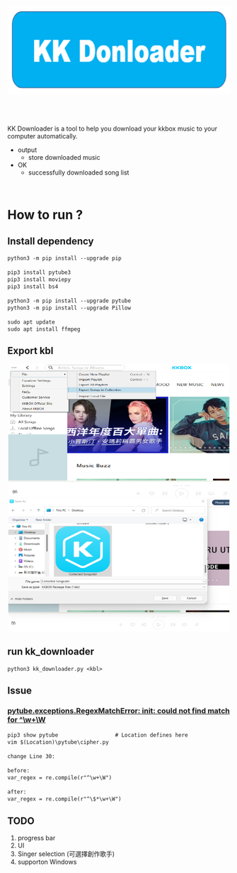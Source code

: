 <div align="center">
    <img src="https://github.com/kruztw/kk_downloader/blob/main/logo.png" height="200">
    <br><br><br><br>
</div>

KK Downloader is a tool to help you download your kkbox music to your computer automatically.


* output
  * store downloaded music
* OK
  * successfully downloaded song list

<br>

# How to run ?

## Install dependency

```shell=
python3 -m pip install --upgrade pip

pip3 install pytube3
pip3 install moviepy
pip3 install bs4

python3 -m pip install --upgrade pytube
python3 -m pip install --upgrade Pillow

sudo apt update
sudo apt install ffmpeg
```


## Export kbl


<div id="mybrand" align="center">
    <img src="https://github.com/kruztw/kk_downloader/blob/main/step1.png" height="300" width="500">
    <br>
    <img src="https://github.com/kruztw/kk_downloader/blob/main/step2.png" height="300" width="500">
</div>


## run kk_downloader

```shell=
python3 kk_downloader.py <kbl>
```


## Issue

### [pytube.exceptions.RegexMatchError: __init__: could not find match for ^\w+\W](https://stackoverflow.com/questions/70776558/pytube-exceptions-regexmatcherror-init-could-not-find-match-for-w-w)

```shell=
pip3 show pytube                  # Location defines here
vim $(Location)\pytube\cipher.py

change Line 30:

before:
var_regex = re.compile(r"^\w+\W")

after:
var_regex = re.compile(r"^\$*\w+\W")
```


## TODO

1. progress bar
2. UI
3. Singer selection (可選擇創作歌手)
4. supporton Windows
